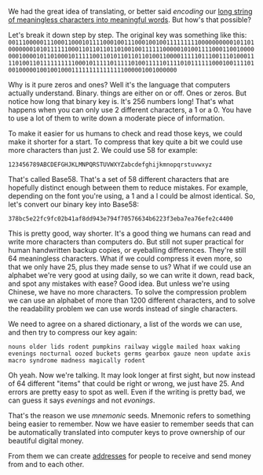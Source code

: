 We had the great idea of translating, or better said *encoding* our [long string of meaningless characters into meaningful words](3.16.01_keys-to-seeds.md). But how's that possible?

Let's break it down step by step. The original key was something like this:
`0011100000111000110001011110001001110001001001111111110000000000101101000000010101111110001101101101101001001111110000010100111100011001000000010000101101000101111100110101101101101001100001111101110011101000111101001101111111111000101111101111101001111101111010111111000100111101001000001001001000111111111111111000001001000000`

Why is it pure zeros and ones? Well it's the language that computers actually understand. Binary. things are either on or off. Ones or zeros. But notice how long that binary key is. It's 256 numbers long! That's what happens when you can only use 2 different characters, a 1 or a 0. You have to use a lot of them to write down a moderate piece of information.

To make it easier for us humans to check and read those keys, we could make it shorter for a start. To compress that key quite a bit we could use more characters than just 2. We could use 58 for example:

`123456789ABCDEFGHJKLMNPQRSTUVWXYZabcdefghijkmnopqrstuvwxyz`

That's called Base58. That's a set of 58 different characters that are hopefully distinct enough between them to reduce mistakes. For example, depending on the font you're using, a 1 and a l could be almost identical. So, let's convert our binary key into Base58:

`378bc5e22fc9fc02b41af8dd943e794f70576634b6223f3eba7ea76efe2c4400`

This is pretty good, way shorter. It's a good thing we humans can read and write more characters than computers do. But still not super practical for human handwritten backup copies, or eyeballing differences. They're still 64 meaningless characters. What if we could compress it even more, so that we only have 25, plus they made sense to us? What if we could use an alphabet we're very good at using daily, so we can write it down, read back, and spot any mistakes with ease? Good idea. But unless we're using Chinese, we have no more characters. To solve the compression problem we can use an alphabet of more than 1200 different characters, and to solve the readability problem we can use words instead of single characters.

We need to agree on a shared dictionary, a list of the words we can use, and then try to compress our key again:

`nouns older lids rodent pumpkins railway wiggle mailed hoax waking evenings nocturnal oozed buckets germs gearbox gauze neon update axis macro syndrome madness magically rodent`

Oh yeah. Now we're talking. It may look longer at first sight, but now instead of 64 different "items" that could be right or wrong, we just have 25. And errors are pretty easy to spot as well. Even if the writing is pretty bad, we can guess it says *evenings* and not *evonings*.

That's the reason we use *mnemonic* seeds. Mnemonic refers to something being easier to remember. Now we have easier to remember seeds that can be automatically translated into computer keys to prove ownership of our beautiful digital money.

From them we can create [addresses](3.17_addresses.md) for people to receive and send money from and to each other.